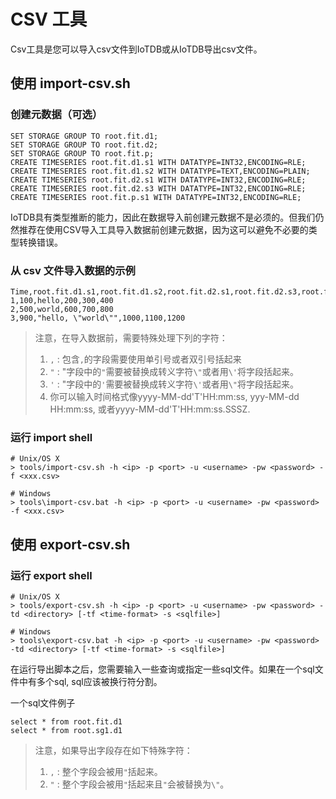 <!--

    Licensed to the Apache Software Foundation (ASF) under one
    or more contributor license agreements.  See the NOTICE file
    distributed with this work for additional information
    regarding copyright ownership.  The ASF licenses this file
    to you under the Apache License, Version 2.0 (the
    "License"); you may not use this file except in compliance
    with the License.  You may obtain a copy of the License at
    
        http://www.apache.org/licenses/LICENSE-2.0
    
    Unless required by applicable law or agreed to in writing,
    software distributed under the License is distributed on an
    "AS IS" BASIS, WITHOUT WARRANTIES OR CONDITIONS OF ANY
    KIND, either express or implied.  See the License for the
    specific language governing permissions and limitations
    under the License.

-->

# CSV 工具

Csv工具是您可以导入csv文件到IoTDB或从IoTDB导出csv文件。

## 使用 import-csv.sh

### 创建元数据（可选）

```
SET STORAGE GROUP TO root.fit.d1;
SET STORAGE GROUP TO root.fit.d2;
SET STORAGE GROUP TO root.fit.p;
CREATE TIMESERIES root.fit.d1.s1 WITH DATATYPE=INT32,ENCODING=RLE;
CREATE TIMESERIES root.fit.d1.s2 WITH DATATYPE=TEXT,ENCODING=PLAIN;
CREATE TIMESERIES root.fit.d2.s1 WITH DATATYPE=INT32,ENCODING=RLE;
CREATE TIMESERIES root.fit.d2.s3 WITH DATATYPE=INT32,ENCODING=RLE;
CREATE TIMESERIES root.fit.p.s1 WITH DATATYPE=INT32,ENCODING=RLE;
```
IoTDB具有类型推断的能力，因此在数据导入前创建元数据不是必须的。但我们仍然推荐在使用CSV导入工具导入数据前创建元数据，因为这可以避免不必要的类型转换错误。

### 从 csv 文件导入数据的示例

```
Time,root.fit.d1.s1,root.fit.d1.s2,root.fit.d2.s1,root.fit.d2.s3,root.fit.p.s1
1,100,hello,200,300,400
2,500,world,600,700,800
3,900,"hello, \"world\"",1000,1100,1200
```

> 注意，在导入数据前，需要特殊处理下列的字符：
> 1. `,` : 包含`,`的字段需要使用单引号或者双引号括起来
> 2. `"` : "字段中的`"`需要被替换成转义字符`\"`或者用`\'`将字段括起来。
> 3. `'` : "字段中的`'`需要被替换成转义字符`\'`或者用`\"`将字段括起来。
> 4. 你可以输入时间格式像yyyy-MM-dd'T'HH:mm:ss, yyy-MM-dd HH:mm:ss, 或者yyyy-MM-dd'T'HH:mm:ss.SSSZ.

### 运行 import shell
```
# Unix/OS X
> tools/import-csv.sh -h <ip> -p <port> -u <username> -pw <password> -f <xxx.csv>

# Windows
> tools\import-csv.bat -h <ip> -p <port> -u <username> -pw <password> -f <xxx.csv>
```

## 使用 export-csv.sh

### 运行 export shell

```
# Unix/OS X
> tools/export-csv.sh -h <ip> -p <port> -u <username> -pw <password> -td <directory> [-tf <time-format> -s <sqlfile>]

# Windows
> tools\export-csv.bat -h <ip> -p <port> -u <username> -pw <password> -td <directory> [-tf <time-format> -s <sqlfile>]
```

在运行导出脚本之后，您需要输入一些查询或指定一些sql文件。如果在一个sql文件中有多个sql, sql应该被换行符分割。

一个sql文件例子

```
select * from root.fit.d1
select * from root.sg1.d1
```

> 注意，如果导出字段存在如下特殊字符：
> 1. `,` : 整个字段会被用`"`括起来。
> 2. `"` : 整个字段会被用`"`括起来且`"`会被替换为`\"`。